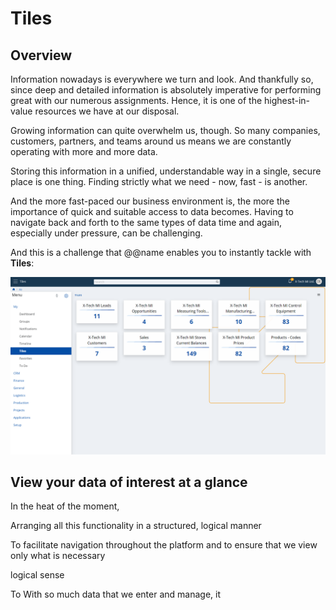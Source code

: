 # Tiles

## Overview

Information nowadays is everywhere we turn and look. 
And thankfully so, since deep and detailed information is absolutely imperative for performing great with our numerous assignments. 
Hence, it is one of the highest-in-value resources we have at our disposal.  

Growing information can quite overwhelm us, though. 
So many companies, customers, partners, and teams around us means we are constantly operating with more and more data.  

Storing this information in a unified, understandable way in a single, secure place is one thing. 
Finding strictly what we need - now, fast - is another.  

And the more fast-paced our business environment is, the more the importance of quick and suitable access to data becomes. 
Having to navigate back and forth to the same types of data time and again, especially under pressure, can be challenging.  

And this is a challenge that @@name enables you to instantly tackle with **Tiles**:  

![Tiles](Tiles-erp-net-image-2023-08-24.png)

## View your data of interest at a glance

In the heat of the moment, 

Arranging all this functionality in a structured, logical manner

To facilitate navigation throughout the platform and to ensure that we view only what is necessary 

logical sense

To 
With so much data that we enter and manage, it 
